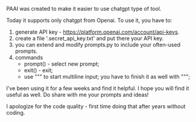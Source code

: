 PAAI was created to make it easier to use chatgpt type of tool.

Today it supports only chatgpt from Openai.
To use it, you have to: 
1. generate API key - https://platform.openai.com/account/api-keys.
2. create a file '.secret_api_key.txt' and put there your API key.
3. you can extend and modify prompts.py to include your often-used prompts.
4. commands
    - prompt() - select new prompt;
    - exit() - exit;
    - use """ to start multiline input; you have to finish it as well with """;


I've been using it for a few weeks and find it helpful. I hope you will find it useful as well.
Do share with me your prompts and ideas!

I apologize for the code quality - first time doing that after years without coding.
